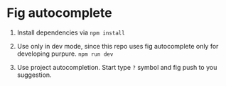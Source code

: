 # Fig autocomplete

1. Install dependencies via `npm install`

2. Use only in dev mode, since this repo uses fig autocomplete only for developing purpure. `npm run dev`

3. Use project autocompletion. Start type `?` symbol and fig push to you suggestion.
